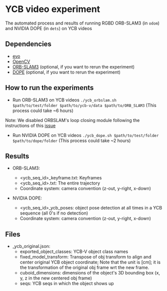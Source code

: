 # YCB video experiment
The automated process and results of running RGBD ORB-SLAM3 (in `odom`) and NVIDIA DOPE (in `dets`) on YCB videos

## Dependencies
- [evo](https://github.com/MichaelGrupp/evo)
- [OpenCV](https://github.com/opencv/opencv)
- [ORB-SLAM3](https://github.com/UZ-SLAMLab/ORB_SLAM3) (optional, if you want to rerun the experiment)
- [DOPE](https://github.com/NVlabs/Deep_Object_Pose) (optional, if you want to rerun the experiment)

## How to run the experiments
- Run ORB-SLAM3 on YCB videos
`./ycb_orbslam.sh $path/to/test/folder $path/to/ycb-v/data $path/to/ORB_SLAM3`
(This process could take ~6 hours)

Note: We disabled ORBSLAM's loop closing module following the instructions of this
[issue](https://github.com/raulmur/ORB_SLAM2/issues/256)

- Run NVIDIA DOPE on YCB videos
`./ycb_dope.sh $path/to/test/folder $path/to/dope/folder`
(This process could take ~2 hours)

## Results
- ORB-SLAM3:
    - <ycb_seq_id>_keyframe.txt: Keyframes
    - <ycb_seq_id>.txt: The entire trajectory
    - Coordinate system: camera convention (z-out, y-right, x-down)

- NVIDIA DOPE:
    - <ycb_seq_id>_ycb_poses: object pose detection at all times in a YCB sequence (all 0's if no detection)
    - Coordinate system: camera convention (z-out, y-right, x-down)

## Files
- _ycb_original.json:
    - exported_object_classes: YCB-V object class names
    - fixed_model_transform: Transpose of obj transform to align and center original YCB object coordinate; Note that the unit is [cm]; it is the transformation of the original obj frame wrt the new frame.
    - cuboid_dimensions: dimensions of the object's 3D bounding box (x, y, z in the new centered obj frame)
    - seqs: YCB seqs in which the object shows up
